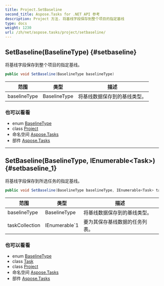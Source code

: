 ```yaml
---
title: Project.SetBaseline
second_title: Aspose.Tasks for .NET API 参考
description: Project 方法. 将基线字段保存到整个项目的指定基线
type: docs
weight: 1230
url: /zh/net/aspose.tasks/project/setbaseline/
---
```

## SetBaseline(BaselineType) {#setbaseline}

将基线字段保存到整个项目的指定基线。

```csharp
public void SetBaseline(BaselineType baselineType)
```

| 范围 | 类型 | 描述 |
| --- | --- | --- |
| baselineType | BaselineType | 将基线数据保存到的基线类型。 |

### 也可以看看

* enum [BaselineType](../../baselinetype/)
* class [Project](../)
* 命名空间 [Aspose.Tasks](../../project/)
* 部件 [Aspose.Tasks](../../../)

---

## SetBaseline(BaselineType, IEnumerable&lt;Task&gt;) {#setbaseline_1}

将基线字段保存到所选任务的指定基线。

```csharp
public void SetBaseline(BaselineType baselineType, IEnumerable<Task> taskCollection)
```

| 范围 | 类型 | 描述 |
| --- | --- | --- |
| baselineType | BaselineType | 将基线数据保存到的基线类型。 |
| taskCollection | IEnumerable`1 | 要为其保存基线数据的任务列表。 |

### 也可以看看

* enum [BaselineType](../../baselinetype/)
* class [Task](../../task/)
* class [Project](../)
* 命名空间 [Aspose.Tasks](../../project/)
* 部件 [Aspose.Tasks](../../../)



